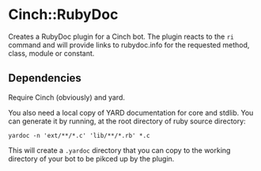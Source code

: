 # Cinch::RubyDoc

Creates a RubyDoc plugin for a Cinch bot. The plugin reacts to the `ri` command and will provide links to rubydoc.info for the requested method, class, module or constant.

## Dependencies

Require Cinch (obviously) and yard.

You also need a local copy of YARD documentation for core and stdlib. You can generate it by running, at the root directory of ruby source directory:

    yardoc -n 'ext/**/*.c' 'lib/**/*.rb' *.c

This will create a `.yardoc` directory that you can copy to the working directory of your bot to be pikced up by the plugin.
